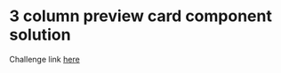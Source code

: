 # 3 column preview card component solution

Challenge link [here](https://www.frontendmentor.io/challenges/3column-preview-card-component-pH92eAR2-)
